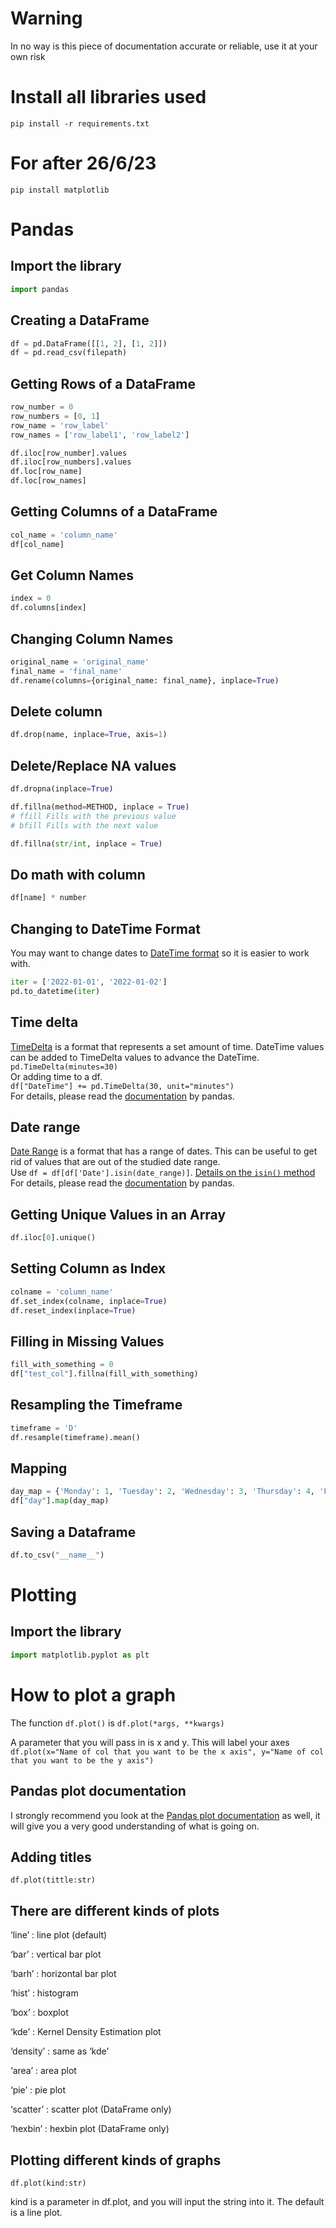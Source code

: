 # Warning
In no way is this piece of documentation accurate or reliable, use it at your own risk

# Install all libraries used
```shell
pip install -r requirements.txt
```

# For after 26/6/23
```shell
pip install matplotlib
```

# Pandas
## Import the library
```python
import pandas
```

## Creating a DataFrame
```python
df = pd.DataFrame([[1, 2], [1, 2]])  
df = pd.read_csv(filepath)  
```

## Getting Rows of a DataFrame
```python
row_number = 0   
row_numbers = [0, 1]  
row_name = 'row_label'  
row_names = ['row_label1', 'row_label2']  

df.iloc[row_number].values  
df.iloc[row_numbers].values   
df.loc[row_name]  
df.loc[row_names]  
```
## Getting Columns of a DataFrame
```python
col_name = 'column_name'
df[col_name]
```

## Get Column Names
```python
index = 0
df.columns[index]
```

## Changing Column Names
```python 
original_name = 'original_name'
final_name = 'final_name'
df.rename(columns={original_name: final_name}, inplace=True)
```

## Delete column
```python
df.drop(name, inplace=True, axis=1)
```

## Delete/Replace NA values
```python
df.dropna(inplace=True)

df.fillna(method=METHOD, inplace = True) 
# ffill Fills with the previous value 
# bfill Fills with the next value 

df.fillna(str/int, inplace = True)
```
## Do math with column
```python
df[name] * number
```

## Changing to DateTime Format
You may want to change dates to [DateTime format](https://pandas.pydata.org/docs/reference/api/pandas.to_datetime.html) so it is easier to work with.  
```python
iter = ['2022-01-01', '2022-01-02']
pd.to_datetime(iter)
```
## Time delta
[TimeDelta](https://pandas.pydata.org/docs/reference/api/pandas.Timedelta.html?highlight=timedelta#pandas.Timedelta) is a format that represents a set amount of time.
DateTime values can be added to TimeDelta values to advance the DateTime.
`pd.TimeDelta(minutes=30)`    
Or adding time to a df.  
`df["DateTime"] += pd.TimeDelta(30, unit="minutes")`  
For details, please read the [documentation](https://pandas.pydata.org/docs/reference/api/pandas.Timedelta.html?highlight=timedelta#pandas.Timedelta) by pandas.

## Date range
[Date Range](https://pandas.pydata.org/docs/reference/api/pandas.date_range.html) is a format that has a range of dates. This can be useful to get rid of values that are out of the studied date range.   
Use `df = df[df['Date'].isin(date_range)]`. [Details on the `isin()` method](https://pandas.pydata.org/docs/reference/api/pandas.DataFrame.isin.html?highlight=isin#pandas.DataFrame.isin)
For details, please read the [documentation](https://pandas.pydata.org/docs/reference/api/pandas.date_range.html) by pandas.


## Getting Unique Values in an Array
```python 
df.iloc[0].unique()
```
## Setting Column as Index
```python 
colname = 'column_name'
df.set_index(colname, inplace=True)
df.reset_index(inplace=True)
```
## Filling in Missing Values
```python
fill_with_something = 0
df["test_col"].fillna(fill_with_something)
```
## Resampling the Timeframe
```python
timeframe = 'D'
df.resample(timeframe).mean()
```
## Mapping
```python
day_map = {'Monday': 1, 'Tuesday': 2, 'Wednesday': 3, 'Thursday': 4, 'Friday': 5, 'Saturday': 6, 'Sunday': 7}
df["day"].map(day_map)
```
## Saving a Dataframe
```python
df.to_csv("__name__")
```
# Plotting
## Import the library
```python
import matplotlib.pyplot as plt
```


# How to plot a graph
The function `df.plot()` is `df.plot(*args, **kwargs)`

A parameter that you will pass in is x and y.
This will label your axes  
`df.plot(x="Name of col that you want to be the x axis", y="Name of col that you want to be the y axis")`

## Pandas plot documentation
I strongly recommend you look at the [Pandas plot documentation](https://pandas.pydata.org/pandas-docs/stable/reference/api/pandas.DataFrame.plot.html) as well, it will give you a very good understanding of what is going on.

## Adding titles
`df.plot(tittle:str)`

## There are different kinds of plots
‘line’ : line plot (default)

‘bar’ : vertical bar plot

‘barh’ : horizontal bar plot

‘hist’ : histogram

‘box’ : boxplot

‘kde’ : Kernel Density Estimation plot

‘density’ : same as ‘kde’

‘area’ : area plot

‘pie’ : pie plot

‘scatter’ : scatter plot (DataFrame only)

‘hexbin’ : hexbin plot (DataFrame only)

## Plotting different kinds of graphs
`df.plot(kind:str)`

kind is a parameter in df.plot, and you will input the string into it. The default is a line plot.









